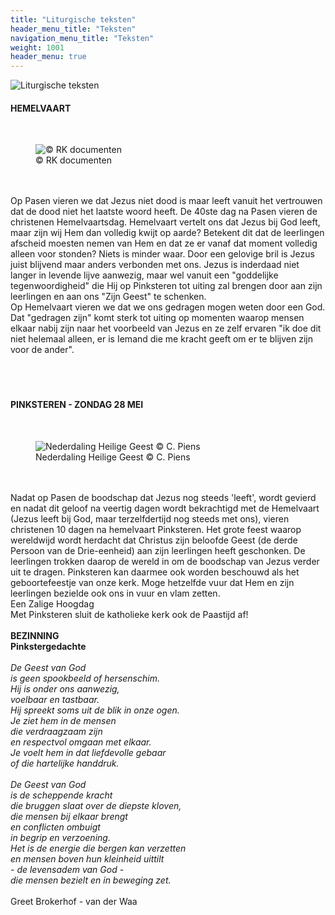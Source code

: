 ```yaml
---
title: "Liturgische teksten"
header_menu_title: "Teksten"
navigation_menu_title: "Teksten"
weight: 1001
header_menu: true
---
```


![Liturgische teksten](images/liturgische-teksten.jpg)




#### HEMELVAART
<br>
<figure><img src="images/pb-hvg.jpg" alt=" © RK documenten" style="max-height: 500px; max-width: 500px;" /><figcaption> © RK documenten</figcaption></figure><br>
<br>
Op Pasen vieren we dat Jezus niet dood is maar leeft vanuit het vertrouwen dat de dood niet het laatste woord heeft. De 40ste dag na Pasen vieren de christenen Hemelvaartsdag. Hemelvaart vertelt ons dat Jezus bij God leeft, maar zijn wij Hem dan volledig kwijt op aarde? Betekent dit dat de leerlingen afscheid moesten nemen van Hem en dat ze er vanaf dat moment volledig alleen voor stonden? Niets is minder waar. Door een gelovige bril is Jezus juist blijvend maar anders verbonden met ons. Jezus is inderdaad niet langer in levende lijve aanwezig, maar wel vanuit een "goddelijke tegenwoordigheid" die Hij op Pinksteren tot uiting zal brengen door aan zijn leerlingen en aan ons "Zijn Geest" te schenken.<br>
Op Hemelvaart vieren we dat we ons gedragen mogen weten door een God. Dat "gedragen zijn" komt sterk tot uiting op momenten waarop mensen elkaar nabij zijn naar het voorbeeld van Jezus en ze zelf ervaren "ik doe dit niet helemaal alleen, er is Iemand die me kracht geeft om er te blijven zijn voor de ander".<br>
<br>
<br>
<br>





#### PINKSTEREN - ZONDAG 28 MEI
<br>
<figure><img src="images/pb-nhg.jpg" alt=" Nederdaling Heilige Geest © C. Piens" style="max-height: 500px; max-width: 500px;" /><figcaption> Nederdaling Heilige Geest © C. Piens</figcaption></figure><br>
<br>
Nadat op Pasen de boodschap dat Jezus nog steeds 'leeft', wordt gevierd en nadat dit geloof na veertig dagen wordt bekrachtigd met de Hemelvaart (Jezus leeft bij God, maar terzelfdertijd nog steeds met ons), vieren christenen 10 dagen na hemelvaart Pinksteren. Het grote feest waarop wereldwijd wordt herdacht dat Christus zijn beloofde Geest (de derde Persoon van de Drie-eenheid) aan zijn leerlingen heeft geschonken. De leerlingen trokken daarop de wereld in om de boodschap van Jezus verder uit te dragen. Pinksteren kan daarmee ook worden beschouwd als het geboortefeestje van onze kerk. Moge hetzelfde vuur dat Hem en zijn leerlingen bezielde ook ons in vuur en vlam zetten.<br>
Een Zalige Hoogdag<br>
Met Pinksteren sluit de katholieke kerk ook de Paastijd af!<br>
<br>
<b>BEZINNING</b><br>
<b>Pinkstergedachte</b><br>
<br>
<i>De Geest van God</i><br>
<i>is geen spookbeeld of hersenschim.</i><br>
<i>Hij is onder ons aanwezig,</i><br>
<i>voelbaar en tastbaar.</i><br>
<i>Hij spreekt soms uit de blik in onze ogen.</i><br>
<i>Je ziet hem in de mensen</i><br>
<i>die verdraagzaam zijn</i><br>
<i>en respectvol omgaan met elkaar.</i><br>
<i>Je voelt hem in dat liefdevolle gebaar</i><br>
<i>of die hartelijke handdruk.</i><br>
<br>
<i>De Geest van God</i><br>
<i>is de scheppende kracht</i><br>
<i>die bruggen slaat over de diepste kloven,</i><br>
<i>die mensen bij elkaar brengt</i><br>
<i>en conflicten ombuigt</i><br>
<i>in begrip en verzoening.</i><br>
<i>Het is de energie die bergen kan verzetten</i><br>
<i>en mensen boven hun kleinheid uittilt</i><br>
<i>- de levensadem van God -</i><br>
<i>die mensen bezielt en in beweging zet.</i><br>
<br>
Greet Brokerhof - van der Waa<br>
<br>
<br>
<br>


